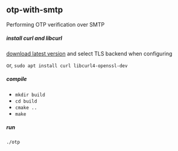 ## otp-with-smtp
Performing OTP verification over SMTP


##### install curl and libcurl

[download latest version](https://curl.se/docs/install.html) and select TLS backend when configuring

or, `sudo apt install curl libcurl4-openssl-dev`

##### compile

* `mkdir build`
* `cd build`
* `cmake ..`
* `make`


##### run

`./otp`